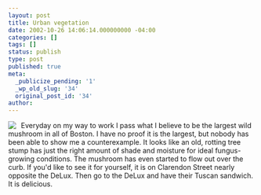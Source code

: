 ```yaml
---
layout: post
title: Urban vegetation
date: 2002-10-26 14:06:14.000000000 -04:00
categories: []
tags: []
status: publish
type: post
published: true
meta:
  _publicize_pending: '1'
  _wp_old_slug: '34'
  original_post_id: '34'
author: 
---
```

<a href="/weblog/images/DCP_1028.JPG"><img src="/weblog/thumbnails/DCP_1028.JPG" align="left" style="margin-right:10px;" /></a>Everyday on my way to work I pass what I believe to be the largest wild mushroom in all of Boston.  I have no proof it is the largest, but nobody has been able to show me a counterexample.  It looks like an old, rotting tree stump has just the right amount of shade and moisture for ideal fungus-growing conditions.  The mushroom has even started to flow out over the curb.  If you'd like to see it for yourself, it is on Clarendon Street nearly opposite the DeLux.  Then go to the DeLux and have their Tuscan sandwich.  It is delicious.
